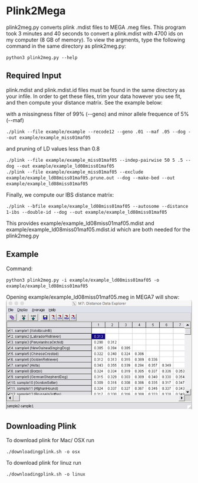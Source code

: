 # Plink2Mega
plink2meg.py converts plink .mdist files to MEGA .meg files. This program took 3 minutes and 40 seconds to convert a plink.mdist with 4700 ids on my computer (8 GB of memory). To view the argments, type the following command in the same directory as plink2meg.py:
```
python3 plink2meg.py --help
```

## Required Input 
plink.mdist and plink.mdist.id files must be found in the same directory as your infile. 
In order to get these files, trim your data however you see fit, and then compute your distance matrix. See the example below:

with a missingness filter of 99% (--geno) and minor allele frequence of 5% (--maf)
```
./plink --file example/example --recode12 --geno .01 --maf .05 --dog --out example/example_miss01maf05
```
and pruning of LD values less than 0.8
```
./plink --file example/example_miss01maf05 --indep-pairwise 50 5 .5 --dog --out example/example_ld08miss01maf05
./plink --file example/example_miss01maf05 --exclude example/example_ld08miss01maf05.prune.out --dog --make-bed --out example/example_ld08miss01maf05
```

Finally, we compute our IBS distance matrix:
```
./plink --bfile example/example_ld08miss01maf05 --autosome --distance 1-ibs --double-id --dog --out example/example_ld08miss01maf05
```

This provides example/example_ld08miss01maf05.mdist and example/example_ld08miss01maf05.mdist.id which are both needed for the plink2meg.py

## Example
Command:
```
python3 plink2meg.py -i example/example_ld08miss01maf05 -o example/example_ld08miss01maf05
```
Opening example/example_ld08miss01maf05.meg in MEGA7 will show: 
![Screenshot](example/example.png)

## Downloading Plink
To download plink for Mac/ OSX run 
```
./downloadingplink.sh -o osx
```

To download plink for linuz run
```
./downloadingplink.sh -o linux
```
